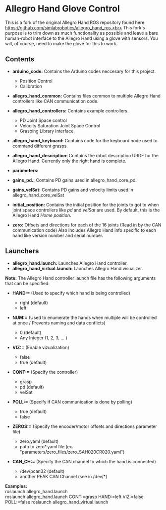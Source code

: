 Allegro Hand Glove Control
======================
This is a fork of the original Allegro Hand ROS repository found here: https://github.com/simlabrobotics/allegro_hand_ros.<br>
This fork's purpose is to trim down as much functionality as possible and leave a bare human-robot interface to the Allegro Hand using a glove with sensors. You will, of course, need to make the glove for this to work.

Contents
--------
* **arduino_code:** Contains the Arduino codes neccesary for this project.
    * Position Control
    * Calibration

* **allegro_hand_common:** Contains files common to multiple Allegro Hand controllers like CAN communication code.

* **allegro_hand_controllers:** Contains example controllers.
    * PD Joint Space control
    * Velocity Saturation Joint Space Control
    * Grasping Library Interface

* **allegro_hand_keyboard:** Contains code for the keyboard node used to command different grasps.

* **allegro_hand_description:** Contains the robot description URDF for the Allegro Hand. Currently only the right hand is complete.
 
* **parameters:**
 * **gains_pd.:** Contains PD gains used in allegro_hand_core_pd.
 * **gains_velSat:** Contains PD gains and velocity limits used in allegro_hand_core_velSat
 * **initial_position:** Contains the initial position for the joints to got to when joint space controllers like *pd* and *velSat* are used. By default, this is the Allegro Hand *Home position*.
 * **zero:** Offsets and directions for each of the 16 joints (Read in by the CAN communication code) Also includes Allegro Hand info specific to each hand like version number and serial number.

Launchers
---------
  * **allegro_hand.launch:** Launches Allegro Hand controller.
  * **allegro_hand_virtual.launch:** Launches Allegro Hand visualizer.
  
**Note:** The Allegro Hand controller launch file has the following arguments that can be specified:
      
  * **HAND:=** (Used to specify which hand is being controlled)
    * right (default)
    * left
    
  * **NUM:=** (Used to enumerate the hands when multiple will be controlled at once / Prevents naming and data conflicts)
    * 0 (default)
    * Any Integer (1, 2, 3, ... )   
      
  * **VIZ:=** (Enable vizualization)
    * false
    * true (default) 

  * **CONT:=** (Specify the controller)
    * grasp
    * pd (default)
    * velSat

  * **POLL:=** (Specify if CAN communication is done by polling)
    * true (default)
    * false
     
  * **ZEROS:=** (Specify the encoder/motor offsets and directions parameter file)
    * zero.yaml (default)
    * path to zero*.yaml file (ex. "parameters/zero_files/zero_SAH020CR020.yaml")
    
  * **CAN_CH:=** (Specify the CAN channel to which the hand is connected)
    * /dev/pcan32 (default)
    * another PEAK CAN Channel (see in /dev/*)

**Examples:**<br>
roslaunch allegro_hand.launch<br>
roslaunch allegro_hand.launch CONT:=grasp HAND:=left VIZ:=false POLL:=false
roslaunch allegro_hand_virtual.launch
